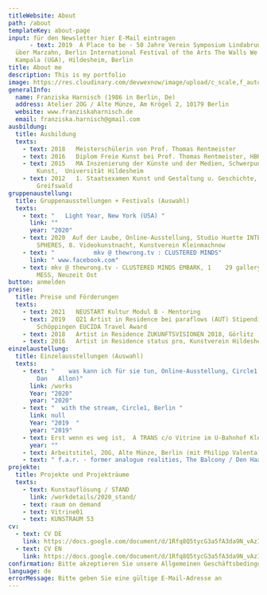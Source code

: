 ```yaml
---
titleWebsite: About
path: /about
templateKey: about-page
input: für den Newsletter hier E-Mail eintragen
​      - text: 2019  A Place to be - 50 Jahre Verein Symposium Lindabrunn 114
  über Marzahn, Berlin International Festival of the Arts The Walls We Built,
  Kampala (UGA), Hildesheim, Berlin
title: About me
description: This is my portfolio
image: https://res.cloudinary.com/devwexnow/image/upload/c_scale,f_auto,q_100,w_2400/v1631181304/pre6_geuemk.jpg
generalInfo:
  name: Franziska Harnisch (1986 in Berlin, De)
  address: Atelier 2OG / Alte Münze, Am Krögel 2, 10179 Berlin
  website: www.franziskaharnisch.de
  email: franziska.harnisch@gmail.com
ausbildung:
  title: Ausbildung
  texts:
    - text: 2018   Meisterschülerin von Prof. Thomas Rentmeister
    - text: 2016   Diplom Freie Kunst bei Prof. Thomas Rentmeister, HBK Braunschweig
    - text: 2015   MA Inszenierung der Künste und der Medien, Schwerpunkt Bildende
        Kunst,  Universität Hildesheim
    - text: 2012   1. Staatsexamen Kunst und Gestaltung u. Geschichte, Universität
        Greifswald
gruppenaustellung:
  title: Gruppenausstellungen + Festivals (Auswahl)
  texts:
    - text: "   Light Year, New York (USA) "
      link: ""
      year: "2020"
    - text: 2020  Auf der Laube, Online-Ausstellung, Studio Huette INTERWEAVING
        SPHERES, 8. Videokunstnacht, Kunstverein Kleinmachnow
    - text: "           mkv @ thewrong.tv : CLUSTERED MINDS"
      link: " www.facebook.com"
    - text: mkv @ thewrong.tv - CLUSTERED MINDS EMBARK, 1    29 gallery Berlin HOT
        MESS, Neuzeit Ost
button: anmelden
preise:
  title: Preise und Förderungen
  texts:
    - text: 2021   NEUSTART Kultur Modul B - Mentoring
    - text: 2019   Q21 Artist in Residence bei paraflows (AUT) Stipendium Künstlerdorf
        Schöppingen EUCIDA Travel Award
    - text: 2018   Artist in Residence ZUKUNFTSVISIONEN 2018, Görlitz
    - text: 2016   Artist in Residence status pro, Kunstverein Hildesheim
einzelaustellung:
  title: Einzelausstellungen (Auswahl)
  texts:
    - text: "    was kann ich für sie tun, Online-Ausstellung, Circle1, Berlin (mit
        Dan   Allon)"
      link: /works
      Year: "2020"
      year: "2020"
    - text: "  with the stream, Circle1, Berlin "
      link: null
      Year: "2019  "
      year: "2019"
    - text: Erst wenn es weg ist,  A TRANS c/o Vitrine im U-Bahnhof Kleistpark, Berlin
      year: ""
    - text: Arbeitstitel, 2OG, Alte Münze, Berlin (mit Philipp Valenta)
    - text: " f.a.r. - former analogue realities, The Balcony / Den Haag (NL)"
projekte:
  title: Projekte und Projekträume
  texts:
    - text: Kunstauflösung / STAND
      link: /workdetails/2020_stand/
    - text: raum on demand
    - text: Vitrine01
    - text: KUNSTRAUM 53
cv:
  - text: CV DE
    link: https://docs.google.com/document/d/1Rfq8Q5tycG3a5fA3da9N_vAzIPZxuO7IGvXukBZJ30I/edit
  - text: CV EN
    link: https://docs.google.com/document/d/1Rfq8Q5tycG3a5fA3da9N_vAzIPZxuO7IGvXukBZJ30I/edit
confirmation: Bitte akzeptieren Sie unsere Allgemeinen Geschäftsbedingungen
language: de
errorMessage: Bitte geben Sie eine gültige E-Mail-Adresse an
---
```


